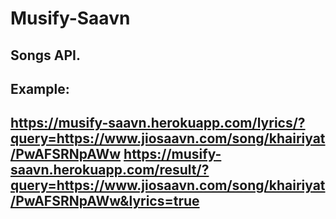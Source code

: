 # Musify-Saavn
Songs API.
--
Example:
---
https://musify-saavn.herokuapp.com/lyrics/?query=https://www.jiosaavn.com/song/khairiyat/PwAFSRNpAWw
https://musify-saavn.herokuapp.com/result/?query=https://www.jiosaavn.com/song/khairiyat/PwAFSRNpAWw&lyrics=true
---
